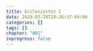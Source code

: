 ```yaml
---
title: Ecclesiastes 1
date: 2020-03-28T20:26:37-04:00
categories: []
tags: []
chapter: "001"
inprogress: false
---
```


